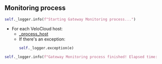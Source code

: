 ## Monitoring process

```python
self._logger.info(f"Starting Gateway Monitoring process...")
```

* For each VeloCloud host:
    * [_process_host](_process_host.md)
    * If there's an exception:
        ```python
        self._logger.exception(e)
        ```

```python
self._logger.info(f"Gateway Monitoring process finished! Elapsed time: {round((stop - start) / 60, 2)} minutes")
```
